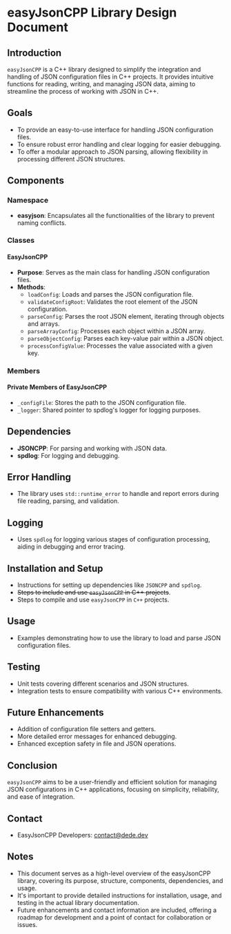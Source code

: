# easyJsonCPP Library Design Document

## Introduction

`easyJsonCPP` is a C++ library designed to simplify the integration and handling of JSON configuration files in C++ projects. It provides intuitive functions for reading, writing, and managing JSON data, aiming to streamline the process of working with JSON in C++.

## Goals

- To provide an easy-to-use interface for handling JSON configuration files.
- To ensure robust error handling and clear logging for easier debugging.
- To offer a modular approach to JSON parsing, allowing flexibility in processing different JSON structures.

## Components

### Namespace

- **easyjson**: Encapsulates all the functionalities of the library to prevent naming conflicts.

### Classes

#### EasyJsonCPP

- **Purpose**: Serves as the main class for handling JSON configuration files.
- **Methods**:
  - `loadConfig`: Loads and parses the JSON configuration file.
  - `validateConfigRoot`: Validates the root element of the JSON configuration.
  - `parseConfig`: Parses the root JSON element, iterating through objects and arrays.
  - `parseArrayConfig`: Processes each object within a JSON array.
  - `parseObjectConfig`: Parses each key-value pair within a JSON object.
  - `processConfigValue`: Processes the value associated with a given key.

### Members

#### Private Members of EasyJsonCPP

- `_configFile`: Stores the path to the JSON configuration file.
- `_logger`: Shared pointer to spdlog's logger for logging purposes.

## Dependencies

- **JSONCPP**: For parsing and working with JSON data.
- **spdlog**: For logging and debugging.

## Error Handling

- The library uses `std::runtime_error` to handle and report errors during file reading, parsing, and validation.

## Logging

- Uses `spdlog` for logging various stages of configuration processing, aiding in debugging and error tracing.

## Installation and Setup

- Instructions for setting up dependencies like `JSONCPP` and `spdlog`.
- ~~Steps to include and use `easyJsonCPP` in C++ projects~~.
- Steps to compile and use `easyJsonCPP` in `C++` projects.

## Usage

- Examples demonstrating how to use the library to load and parse JSON configuration files.

## Testing

- Unit tests covering different scenarios and JSON structures.
- Integration tests to ensure compatibility with various C++ environments.

## Future Enhancements

- Addition of configuration file setters and getters.
- More detailed error messages for enhanced debugging.
- Enhanced exception safety in file and JSON operations.

## Conclusion

`easyJsonCPP` aims to be a user-friendly and efficient solution for managing JSON configurations in C++ applications, focusing on simplicity, reliability, and ease of integration.

## Contact

- EasyJsonCPP Developers: [contact@dede.dev](mailto:contact@dede.dev)

## Notes

- This document serves as a high-level overview of the easyJsonCPP library, covering its purpose, structure, components, dependencies, and usage.
- It's important to provide detailed instructions for installation, usage, and testing in the actual library documentation.
- Future enhancements and contact information are included, offering a roadmap for development and a point of contact for collaboration or issues.

